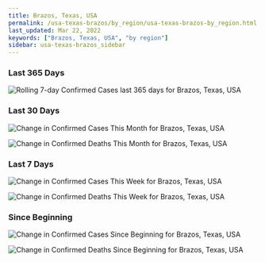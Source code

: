 ```yaml
---
title: Brazos, Texas, USA
permalink: /usa-texas-brazos/by_region/usa-texas-brazos-by_region.html
last_updated: Mar 22, 2022
keywords: ["Brazos, Texas, USA", "by region"]
sidebar: usa-texas-brazos_sidebar
---
```


<h3>Last 365 Days</h3>

![Rolling 7-day Confirmed Cases last 365 days for Brazos, Texas, USA](/covid_tracker/images/graphs/usa-texas-brazos-weekly_totals_graph.png)

<h3>Last 30 Days</h3>

![Change in Confirmed Cases This Month for Brazos, Texas, USA](/covid_tracker/images/graphs/usa-texas-brazos-delta_confirmed-30_days_graph.png)

![Change in Confirmed Deaths This Month for Brazos, Texas, USA](/covid_tracker/images/graphs/usa-texas-brazos-delta_deaths-30_days_graph.png)

<h3>Last 7 Days</h3>

![Change in Confirmed Cases This Week for Brazos, Texas, USA](/covid_tracker/images/graphs/usa-texas-brazos-delta_confirmed-7_days_graph.png)

![Change in Confirmed Deaths This Week for Brazos, Texas, USA](/covid_tracker/images/graphs/usa-texas-brazos-delta_deaths-7_days_graph.png)

<h3>Since Beginning</h3>

![Change in Confirmed Cases Since Beginning for Brazos, Texas, USA](/covid_tracker/images/graphs/usa-texas-brazos-delta_confirmed-since_beginning_graph.png)

![Change in Confirmed Deaths Since Beginning for Brazos, Texas, USA](/covid_tracker/images/graphs/usa-texas-brazos-delta_deaths-since_beginning_graph.png)
